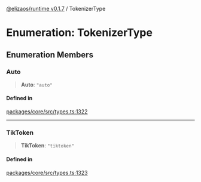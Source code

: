 [@elizaos/runtime v0.1.7](../index.md) / TokenizerType

# Enumeration: TokenizerType

## Enumeration Members

### Auto

> **Auto**: `"auto"`

#### Defined in

[packages/core/src/types.ts:1322](https://github.com/elizaOS/eliza/blob/main/packages/core/src/types.ts#L1322)

---

### TikToken

> **TikToken**: `"tiktoken"`

#### Defined in

[packages/core/src/types.ts:1323](https://github.com/elizaOS/eliza/blob/main/packages/core/src/types.ts#L1323)
